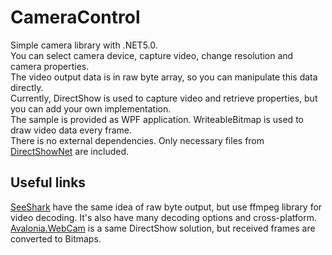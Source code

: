 # CameraControl
Simple camera library with .NET5.0.\
You can select camera device, capture video, change resolution and camera properties.\
The video output data is in raw byte array, so you can manipulate this data directly.\
Currently, DirectShow is used to capture video and retrieve properties, but you can add your own implementation.\
The sample is provided as WPF application. WriteableBitmap is used to draw video data every frame.\
There is no external dependencies. Only necessary files from [DirectShowNet](https://sourceforge.net/projects/directshownet/files/) are included.

## Useful links
[SeeShark](https://github.com/vignetteapp/SeeShark) have the same idea of raw byte output, but use ffmpeg library for video decoding. It's also have many decoding options and cross-platform.
[Avalonia.WebCam](https://github.com/AvaloniaUI/Avalonia.WebCam) is a same DirectShow solution, but received frames are converted to Bitmaps.
